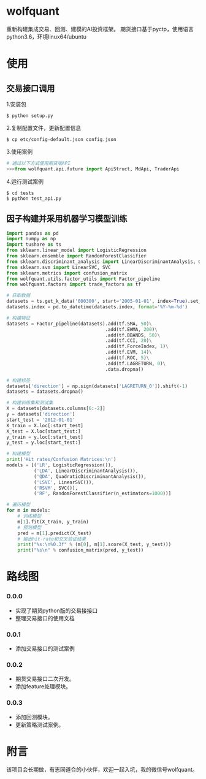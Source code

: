 # wolfquant
重新构建集成交易、回测、建模的AI投资框架。
期货接口基于pyctp，使用语言python3.6，环境linux64/ubuntu

# 使用
## 交易接口调用
1.安装包
```shell
$ python setup.py
```
2.复制配置文件，更新配置信息
```shell
$ cp etc/config-default.json config.json
```
3.使用案例
```python
# 通过以下方式使用期货版API
>>>from wolfquant.api.future import ApiStruct, MdApi, TraderApi
```
4.运行测试案例
```shell
$ cd tests
$ python test_api.py
```
## 因子构建并采用机器学习模型训练
```python
import pandas as pd
import numpy as np
import tushare as ts
from sklearn.linear_model import LogisticRegression
from sklearn.ensemble import RandomForestClassifier
from sklearn.discriminant_analysis import LinearDiscriminantAnalysis, QuadraticDiscriminantAnalysis
from sklearn.svm import LinearSVC, SVC
from sklearn.metrics import confusion_matrix
from wolfquant.utils.factor_utils import Factor_pipeline
from wolfquant.factors import trade_factors as tf

# 获取数据
datasets = ts.get_k_data('000300', start='2005-01-01', index=True).set_index('date')
datasets.index = pd.to_datetime(datasets.index, format='%Y-%m-%d')

# 构建特征
datasets = Factor_pipeline(datasets).add(tf.SMA, 50)\
                                    .add(tf.EWMA, 200)\
                                    .add(tf.BBANDS, 50)\
                                    .add(tf.CCI, 20)\
                                    .add(tf.ForceIndex, 1)\
                                    .add(tf.EVM, 14)\
                                    .add(tf.ROC, 5)\
                                    .add(tf.LAGRETURN, 0)\
                                    .data.dropna()

# 构建标签
datasets['direction'] = np.sign(datasets['LAGRETURN_0']).shift(-1)
datasets = datasets.dropna()

# 构建训练集和测试集
X = datasets[datasets.columns[6:-2]]
y = datasets['direction']
start_test = '2012-01-01'
X_train = X.loc[:start_test]
X_test = X.loc[start_test:]
y_train = y.loc[:start_test]
y_test = y.loc[start_test:]

# 构建模型
print('Hit rates/Confusion Matrices:\n')
models = [('LR', LogisticRegression()),
          ('LDA', LinearDiscriminantAnalysis()),
          ('QDA', QuadraticDiscriminantAnalysis()),
          ('LSVC', LinearSVC()),
          ('RSVM', SVC()),
          ('RF', RandomForestClassifier(n_estimators=1000))]

# 遍历模型
for m in models:
    # 训练模型
    m[1].fit(X_train, y_train)
    # 预测模型
    pred = m[1].predict(X_test)
    # 输出hit-rate和交叉验证结果
    print("%s:\n%0.3f" % (m[0], m[1].score(X_test, y_test)))
    print("%s\n" % confusion_matrix(pred, y_test))
```

# 路线图
### 0.0.0
* 实现了期货python版的交易接接口
* 整理交易接口的使用文档
### 0.0.1
* 添加交易接口的测试案例
### 0.0.2
* 期货交易接口二次开发。
* 添加feature处理模块。
### 0.0.3
* 添加回测模块。
* 更新策略测试案例。

# 附言
该项目会长期做，有志同道合的小伙伴，欢迎一起入坑，我的微信号wolfquant。
